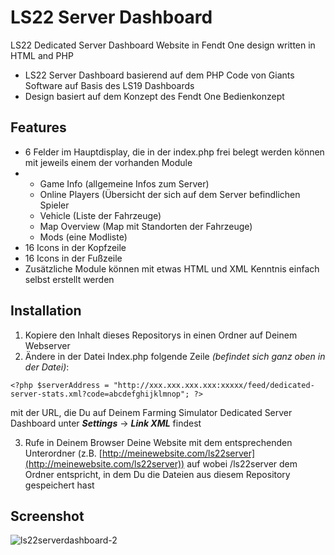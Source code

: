 # LS22 Server Dashboard
LS22 Dedicated Server Dashboard Website in Fendt One design written in HTML and PHP

- LS22 Server Dashboard basierend auf dem PHP Code von Giants Software auf Basis des LS19 Dashboards
- Design basiert auf dem Konzept des Fendt One Bedienkonzept

## Features
- 6 Felder im Hauptdisplay, die in der index.php frei belegt werden können mit jeweils einem der vorhanden Module
- - Game Info (allgemeine Infos zum Server)
  - Online Players (Übersicht der sich auf dem Server befindlichen Spieler
  - Vehicle (Liste der Fahrzeuge)
  - Map Overview (Map mit Standorten der Fahrzeuge)
  - Mods (eine Modliste)
- 16 Icons in der Kopfzeile
- 16 Icons in der Fußzeile
- Zusätzliche Module können mit etwas HTML und XML Kenntnis einfach selbst erstellt werden

## Installation
1. Kopiere den Inhalt dieses Repositorys in einen Ordner auf Deinem Webserver
2. Ändere in der Datei Index.php folgende Zeile *(befindet sich ganz oben in der Datei)*:

`<?php $serverAddress = "http://xxx.xxx.xxx.xxx:xxxxx/feed/dedicated-server-stats.xml?code=abcdefghijklmnop"; ?>`

mit der URL, die Du auf Deinem Farming Simulator Dedicated Server Dashboard unter ***Settings*** -> ***Link XML*** findest

3. Rufe in Deinem Browser Deine Website mit dem entsprechenden Unterordner (z.B. [http://meinewebsite.com/ls22server](http://meinewebsite.com/ls22server)) auf wobei /ls22server dem Ordner entspricht, in dem Du die Dateien aus diesem Repository gespeichert hast

## Screenshot
![ls22serverdashboard-2](https://github.com/user-attachments/assets/718c4fa9-03e0-4b5f-b9b0-b1dbe53627ec)


